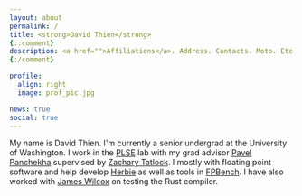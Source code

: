 ```yaml
---
layout: about
permalink: /
title: <strong>David Thien</strong>
{::comment}
description: <a href="">Affiliations</a>. Address. Contacts. Moto. Etc.
{:/comment}

profile:
  align: right
  image: prof_pic.jpg

news: true
social: true
---
```


My name is David Thien. I'm currently a senior undergrad at the University of Washington. I work in the [PLSE](https://uwplse.org/) lab with my grad advisor [Pavel Panchekha](https://pavpanchekha.com/) supervised by [Zachary Tatlock](https://homes.cs.washington.edu/~ztatlock/). I mostly with floating point software and help develop [Herbie](http://herbie.uwplse.org/) as well as tools in [FPBench](http://fpbench.org/). I have also worked with [James Wilcox](https://homes.cs.washington.edu/~jrw12/) on testing the Rust compiler.
